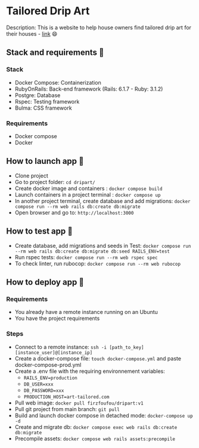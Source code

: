 # Tailored Drip Art

Description: This is a website to help house owners find tailored drip art for their houses - [link](https://art-tailored.com) :smile:

## Stack and requirements :brain:

### Stack
* Docker Compose: Containerization
* RubyOnRails: Back-end framework (Rails: 6.1.7 - Ruby: 3.1.2)
* Postgre: Database
* Rspec: Testing framework
* Bulma: CSS framework

### Requirements 
* Docker compose
* Docker

## How to launch app :mechanical_arm:

- Clone project
- Go to project folder: `cd dripart/`
- Create docker image and containers : `docker compose build`
- Launch containers in a project terminal : `docker compose up`
- In another project terminal, create database and add migrations: `docker compose run --rm web rails db:create db:migrate`
- Open browser and go to: `http://localhost:3000`

## How to test app :test_tube:

- Create database, add migrations and seeds in Test: `docker compose run --rm web rails db:create db:migrate db:seed RAILS_ENV=test`
- Run rspec tests: `docker compose run --rm web rspec spec`
- To check linter, run rubocop: `docker compose run --rm web rubocop`

## How to deploy app :bullettrain_front:

### Requirements
- You already have a remote instance running on an Ubuntu 
- You have the project requirements

### Steps
- Connect to a remote instance: `ssh -i [path_to_key] [instance_user]@[instance_ip]`
- Create a docker-compose file: `touch docker-compose.yml` and paste docker-compose-prod.yml
- Create a .env file with the requiring environnement variables:
  - `RAILS_ENV=production`
  - `DB_USER=xxx`
  - `DB_PASSWORD=xxx`
  - `PRODUCTION_HOST=art-tailored.com`
- Pull web image: `docker pull firzfoufou/dripart:v1`
- Pull git project from main branch: `git pull`
- Build and launch docker compose in detached mode: `docker-compose up -d`
- Create and migrate db: `docker compose exec web rails db:create db:migrate`
- Precompile assets: `docker compose web rails assets:precompile`
